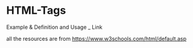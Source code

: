 # HTML-Tags
Example &amp; Definition and Usage _ Link

all the resources are from https://www.w3schools.com/html/default.asp
